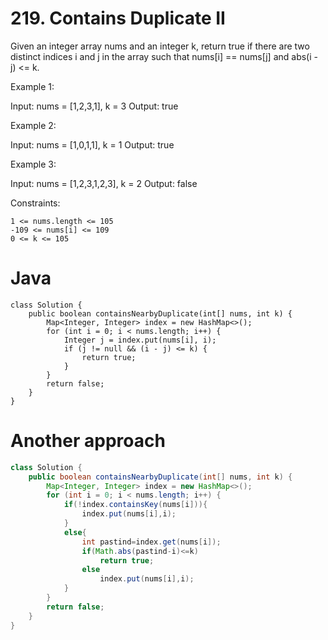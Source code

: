 # 219. Contains Duplicate II


Given an integer array nums and an integer k, return true if there are two distinct indices i and j in the array such that nums[i] == nums[j] and abs(i - j) <= k.

 

Example 1:

Input: nums = [1,2,3,1], k = 3
Output: true

Example 2:

Input: nums = [1,0,1,1], k = 1
Output: true

Example 3:

Input: nums = [1,2,3,1,2,3], k = 2
Output: false

 

Constraints:

    1 <= nums.length <= 105
    -109 <= nums[i] <= 109
    0 <= k <= 105
# Java
```
class Solution {
    public boolean containsNearbyDuplicate(int[] nums, int k) {
        Map<Integer, Integer> index = new HashMap<>();
        for (int i = 0; i < nums.length; i++) {
            Integer j = index.put(nums[i], i); 
            if (j != null && (i - j) <= k) {
                return true;
            }
        }
        return false;
    }
}
```
# Another approach
```java
class Solution {
    public boolean containsNearbyDuplicate(int[] nums, int k) {
        Map<Integer, Integer> index = new HashMap<>();
        for (int i = 0; i < nums.length; i++) {
            if(!index.containsKey(nums[i])){
                index.put(nums[i],i);
            }
            else{
                int pastind=index.get(nums[i]);
                if(Math.abs(pastind-i)<=k)
                    return true;
                else
                    index.put(nums[i],i);
            }
        }
        return false;
    }
}
```
